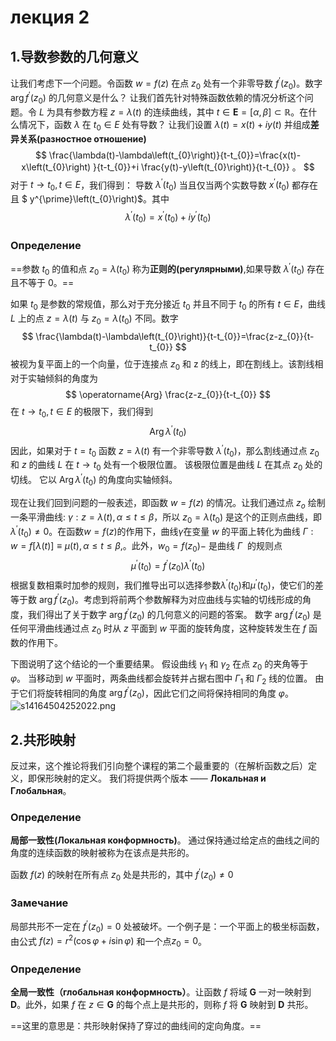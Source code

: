 # лекция 2
## 1.导数参数的几何意义
让我们考虑下一个问题。令函数 $w=f(z)$ 在点 $z_{0}$ 处有一个非零导数 $f^{\prime}\left(z_{0}\right)$。数字 $\arg f^{\prime}\left(z_{0}\right)$ 的几何意义是什么？
让我们首先针对特殊函数依赖的情况分析这个问题。令 $L$ 为具有参数方程 $z=\lambda(t)$ 的连续曲线，其中 $t \in \mathbf{E}=[\alpha, \beta] \subset \mathbb{R}$。在什么情况下，函数 $\lambda$ 在 $t_{0} \in E$ 处有导数？
让我们设置 $\lambda(t)=x(t)+i y(t)$ 并组成**差异关系(разностное отношение)**
$$
\frac{\lambda(t)-\lambda\left(t_{0}\right)}{t-t_{0}}=\frac{x(t)-x\left(t_{0}\right) }{t-t_{0}}+i \frac{y(t)-y\left(t_{0}\right)}{t-t_{0}} 。
$$
对于 $t \rightarrow t_{0}, t \in E$，我们得到：
导数 $\lambda^{\prime}\left(t_{0}\right)$ 当且仅当两个实数导数 $x^{\prime}\left(t_{0}\right)$ 都存在且 $ y^{\prime}\left(t_{0}\right)$。其中
$$
\lambda^{\prime}\left(t_{0}\right)=x^{\prime}\left(t_{0}\right)+i y^{\prime}\left(t_{0}\right )
$$
### Определение
==参数 $t_{0}$ 的值和点 $z_{0}=\lambda\left(t_{0}\right)$ 称为**正则的(регулярными)**,如果导数 $\lambda^{\prime}\left(t_{0}\right)$ 存在且不等于 0。==


如果 $t_{0}$ 是参数的常规值，那么对于充分接近 $t_{0}$ 并且不同于 $t_{0}$ 的所有 $t \in E$，曲线 $L$ 上的点 $z=\lambda(t)$ 与 $z_{0}=\lambda\left(t_{0}\right)$ 不同。数字
$$
\frac{\lambda(t)-\lambda\left(t_{0}\right)}{t-t_{0}}=\frac{z-z_{0}}{t-t_{0}}
$$
被视为复平面上的一个向量，位于连接点 $z_{0}$ 和 z 的线上，即在割线上。该割线相对于实轴倾斜的角度为
$$
\operatorname{Arg} \frac{z-z_{0}}{t-t_{0}}
$$
在 $t \rightarrow t_{0}, t \in E$ 的极限下，我们得到
$$
\operatorname{Arg} \lambda^{\prime}\left(t_{0}\right)
$$
因此，如果对于 $t=t_{0}$ 函数 $z=\lambda(t)$ 有一个非零导数 $\lambda^{\prime}\left(t_{0}\right)$，那么割线通过点 $z_{0}$ 和 $z$ 的曲线 $L$ 在 $t \rightarrow t_{0}$ 处有一个极限位置。 该极限位置是曲线 $L$ 在其点 $z_{0}$ 处的切线。 它以 $\operatorname{Arg} \lambda^{\prime}\left(t_{0}\right)$ 的角度向实轴倾斜。

现在让我们回到问题的一般表述，即函数 $w=f(z)$ 的情况。让我们通过点 $z_o$ 绘制一条平滑曲线:
$\gamma: z=\lambda(t), \alpha \leqslant t \leqslant \beta$，所以 $z_{0}=\lambda\left(t_{0}\right)$ 是这个的正则点曲线，即$\lambda^{\prime}\left(t_{0}\right) \neq 0$。在函数$w=f(z)$的作用下，曲线$\gamma$在变量 $w$ 的平面上转化为曲线 $\Gamma: w=f[\lambda(t)] \equiv \mu(t), \alpha \leqslant t \leqslant \beta$,。此外，$w_{0}=f\left(z_{0}\right)-$ 是曲线 $Γ ~$ 的规则点
$$
\mu^{\prime}\left(t_{0}\right)=f^{\prime}\left(z_{0}\right) \lambda^{\prime}\left(t_{0}\right )
$$
根据复数相乘时加参的规则，我们推导出可以选择参数$\lambda^{\prime}\left(t_{0}\right)$和$\mu^{\prime}\left(t_{0}\right )$，使它们的差等于数 $\arg f^{\prime}\left(z_{0}\right)$。考虑到将前两个参数解释为对应曲线与实轴的切线形成的角度，我们得出了关于数字 $\arg f^{\prime}\left(z_{0}\right)$ 的几何意义的问题的答案。
数字 $\arg f^{\prime}\left(z_{0}\right)$ 是任何平滑曲线通过点 $z_{0}$ 时从 $z$ 平面到 $w$ 平面的旋转角度，这种旋转发生在 $f$ 函数的作用下。

下图说明了这个结论的一个重要结果。 假设曲线 $\gamma_{1}$ 和 $\gamma_{2}$ 在点 $z_{0}$ 的夹角等于 $\varphi$。 当移动到 $w$ 平面时，两条曲线都会旋转并占据右图中 $\Gamma_{1}$ 和 $\Gamma_{2}$ 线的位置。
由于它们将旋转相同的角度 $\arg f^{\prime}\left(z_{0}\right)$，因此它们之间将保持相同的角度 $\varphi$。
![s14164504252022.png](img/s14164504252022.png)
## 2.共形映射
反过来，这个推论将我们引向整个课程的第二个最重要的（在解析函数之后）定义，即保形映射的定义。 我们将提供两个版本 —— **Локальная и Глобальная**。
### Определение
**局部一致性(Локальная конформность)**。 通过保持通过给定点的曲线之间的角度的连续函数的映射被称为在该点是共形的。

函数 $f(z)$ 的映射在所有点 $z_{0}$ 处是共形的，其中 $f^{\prime}\left(z_{0}\right) \neq 0$

### Замечание
局部共形不一定在 $f^{\prime}\left(z_{0}\right)=0$ 处被破坏。一个例子是：一个平面上的极坐标函数，由公式 $f(z)=r^{2}(\cos \varphi+i \sin \varphi)$ 和一个点$z_{0}= 0$。
### Определение
**全局一致性（глобальная конформность）**。让函数 $f$ 将域 $\mathbf{G}$ 一对一映射到 $\mathbf{D}$。此外，如果 $f$ 在 $z \in \mathbf{G}$ 的每个点上是共形的，则称 $f$ 将 $\mathbf{G}$ 映射到 $\mathbf{D}$ 共形。

==这里的意思是：共形映射保持了穿过的曲线间的定向角度。==